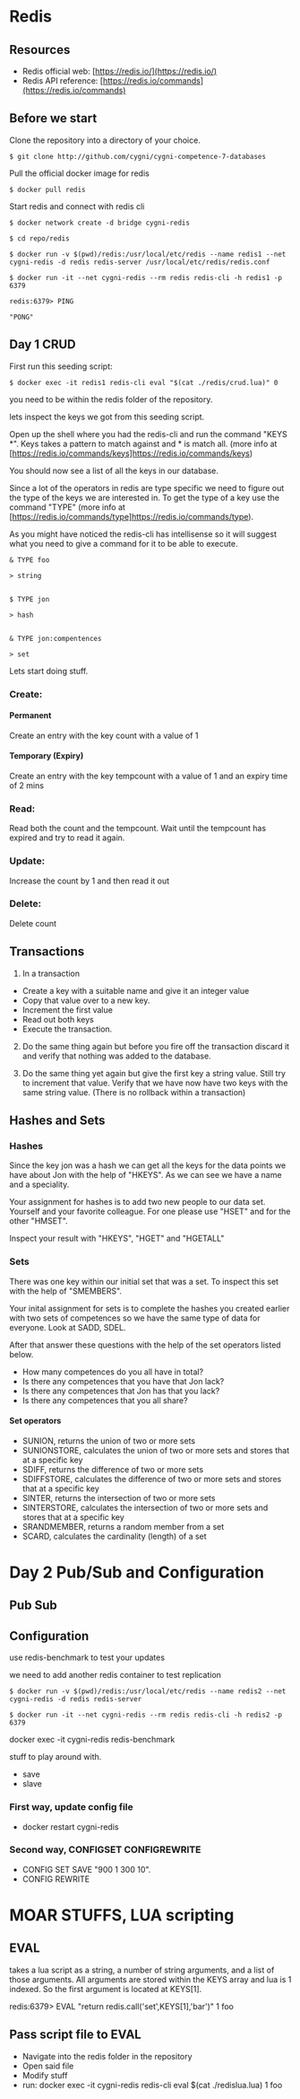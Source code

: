 # Redis

## Resources
- Redis official web: [https://redis.io/](https://redis.io/)
- Redis API reference: [https://redis.io/commands](https://redis.io/commands)

## Before we start

Clone the repository into a directory of your choice.

```
$ git clone http://github.com/cygni/cygni-competence-7-databases
```
Pull the official docker image for redis
```
$ docker pull redis
```

Start redis and connect with redis cli

```
$ docker network create -d bridge cygni-redis

$ cd repo/redis

$ docker run -v $(pwd)/redis:/usr/local/etc/redis --name redis1 --net cygni-redis -d redis redis-server /usr/local/etc/redis/redis.conf

$ docker run -it --net cygni-redis --rm redis redis-cli -h redis1 -p 6379

redis:6379> PING

"PONG"
```

## Day 1 CRUD

First run this seeding script:

```
$ docker exec -it redis1 redis-cli eval "$(cat ./redis/crud.lua)" 0
```

you need to be within the redis folder of the repository.

lets inspect the keys we got from this seeding script.

Open up the shell where you had the redis-cli and run the command "KEYS *". Keys takes a pattern to match against and * is match all. (more info at [https://redis.io/commands/keys]https://redis.io/commands/keys)

You should now see a list of all the keys in our database.

Since a lot of the operators in redis are type specific we need to figure out the type of the keys we are interested in. To get the type of a key use the command "TYPE" (more info at [https://redis.io/commands/type]https://redis.io/commands/type).

As you might have noticed the redis-cli has intellisense so it will suggest what you need to give a command for it to be able to execute.

```
& TYPE foo

> string


$ TYPE jon

> hash


& TYPE jon:compentences

> set
```

Lets start doing stuff.

### Create:

#### Permanent

Create an entry with the key count with a value of 1

#### Temporary (Expiry)

Create an entry with the key tempcount with a value of 1 and an expiry time of 2 mins

### Read:

Read both the count and the tempcount.
Wait until the tempcount has expired and try to read it again.

### Update:

Increase the count by 1 and then read it out

### Delete:

Delete count

## Transactions

1. In a transaction
 - Create a key with a suitable name and give it an integer value
 - Copy that value over to a new key.
 - Increment the first value
 - Read out both keys
 - Execute the transaction.

2. Do the same thing again but before you fire off the transaction discard it and verify that nothing was added to the database.

3. Do the same thing yet again but give the first key a string value. Still try to increment that value. Verify that we have now have two keys with the same string value. (There is no rollback within a transaction)

## Hashes and Sets

### Hashes

Since the key jon was a hash we can get all the keys for the data points we have about Jon with the help of "HKEYS". As we can see we have a name and a speciality.

Your assignment for hashes is to add two new people to our data set. Yourself and your favorite colleague. For one please use "HSET" and for the other "HMSET".

Inspect your result with "HKEYS", "HGET" and "HGETALL"


### Sets

There was one key within our initial set that was a set. To inspect this set with the help of "SMEMBERS".

Your inital assignment for sets is to complete the hashes you created earlier with two sets of competences so we have the same type of data for everyone. Look at SADD, SDEL.

After that answer these questions with the help of the set operators listed below.

 - How many competences do you all have in total?
 - Is there any competences that you have that Jon lack?
 - Is there any competences that Jon has that you lack?
 - Is there any competences that you all share?


#### Set operators

- SUNION, returns the union of two or more sets
- SUNIONSTORE, calculates the union of two or more sets and stores that at a specific key
- SDIFF, returns the difference of two or more sets
- SDIFFSTORE, calculates the difference of two or more sets and stores that at a specific key
- SINTER, returns the intersection of two or more sets
- SINTERSTORE, calculates the intersection of two or more sets and stores that at a specific key
- SRANDMEMBER, returns a random member from a set
- SCARD, calculates the cardinality (length) of a set



# Day 2 Pub/Sub and Configuration

## Pub Sub

## Configuration

use redis-benchmark to test your updates

we need to add another redis container to test replication

```
$ docker run -v $(pwd)/redis:/usr/local/etc/redis --name redis2 --net cygni-redis -d redis redis-server

$ docker run -it --net cygni-redis --rm redis redis-cli -h redis2 -p 6379
```

docker exec -it cygni-redis redis-benchmark

stuff to play around with.
- save
- slave

### First way, update config file
 - docker restart cygni-redis

### Second way, CONFIGSET CONFIGREWRITE

 - CONFIG SET SAVE "900 1 300 10".
 - CONFIG REWRITE

# MOAR STUFFS, LUA scripting

## EVAL

takes a lua script as a string, a number of string arguments, and a list of those arguments.
All arguments are stored within the KEYS array and lua is 1 indexed. So the first argument is located at KEYS[1].

redis:6379> EVAL "return redis.call('set',KEYS[1],'bar')" 1 foo

## Pass script file to EVAL

 - Navigate into the redis folder in the repository
 - Open said file
 - Modify stuff
 - run: docker exec -it cygni-redis redis-cli eval $(cat ./redislua.lua) 1 foo
